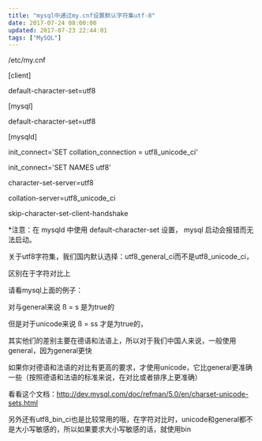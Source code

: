 ```yaml
---
title: "mysql中通过my.cnf设置默认字符集utf-8"
date: 2017-07-24 08:00:00
updated: 2017-07-23 22:44:01
tags: ["MySQL"]
---
```

/etc/my.cnf

[client]

default-character-set=utf8

[mysql]

default-character-set=utf8

[mysqld]

init_connect='SET collation_connection = utf8_unicode_ci'

init_connect='SET NAMES utf8'

character-set-server=utf8

collation-server=utf8_unicode_ci

skip-character-set-client-handshake

*注意：在 mysqld 中使用 default-character-set 设置， mysql 启动会报错而无法启动。

关于utf8字符集，我们国内默认选择：utf8_general_ci而不是utf8_unicode_ci，

区别在于字符对比上

请看mysql上面的例子：

对与general来说 ß = s 是为true的

但是对于unicode来说 ß = ss 才是为true的，

其实他们的差别主要在德语和法语上，所以对于我们中国人来说，一般使用general，因为general更快

如果你对德语和法语的对比有更高的要求，才使用unicode，它比general更准确一些（按照德语和法语的标准来说，在对比或者排序上更准确）

看看这个文档：<http://dev.mysql.com/doc/refman/5.0/en/charset-unicode-sets.html>

另外还有utf8_bin_ci也是比较常用的哦，在字符对比时，unicode和general都不是大小写敏感的，所以如果要求大小写敏感的话，就使用bin


